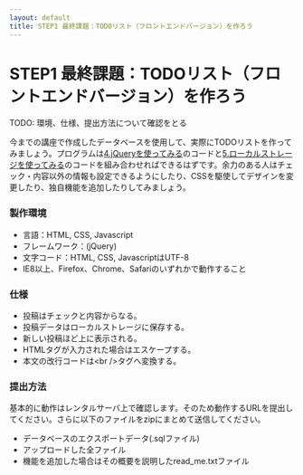 ```yaml
---
layout: default
title: STEP1 最終課題：TODOリスト（フロントエンドバージョン）を作ろう
---
```

# STEP1 最終課題：TODOリスト（フロントエンドバージョン）を作ろう

TODO: 環境、仕様、提出方法について確認をとる

今までの講座で作成したデータベースを使用して、実際にTODOリストを作ってみましょう。プログラムは[4.jQueryを使ってみる](4.md)のコードと[5.ローカルストレージを使ってみる](5.md)のコードを組み合わせればできるはずです。余力のある人はチェック・内容以外の情報も設定できるようにしたり、CSSを駆使してデザインを変更したり、独自機能を追加したりしてみましょう。

### 製作環境

* 言語：HTML, CSS, Javascript
* フレームワーク：(jQuery)
* 文字コード：HTML, CSS, JavascriptはUTF-8
* IE8以上、Firefox、Chrome、Safariのいずれかで動作すること

### 仕様

* 投稿はチェックと内容からなる。
* 投稿データはローカルストレージに保存する。
* 新しい投稿ほど上に表示される。
* HTMLタグが入力された場合はエスケープする。
* 本文の改行コードは&lt;br /&gt;タグへ変換する。

### 提出方法

基本的に動作はレンタルサーバ上で確認します。そのため動作するURLを提出してください。さらに以下のファイルをzipにまとめて送信してください。

* データベースのエクスポートデータ(.sqlファイル)
* アップロードした全ファイル
* 機能を追加した場合はその概要を説明したread_me.txtファイル
